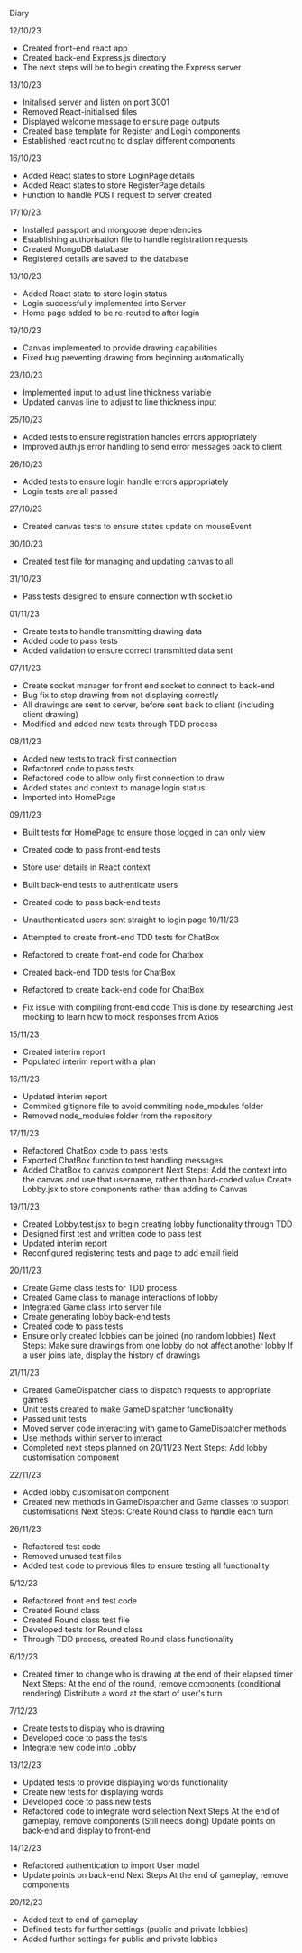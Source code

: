 Diary

12/10/23

- Created front-end react app
- Created back-end Express.js directory
- The next steps will be to begin creating the Express server

13/10/23

- Initalised server and listen on port 3001
- Removed React-initialised files
- Displayed welcome message to ensure page outputs
- Created base template for Register and Login components
- Established react routing to display different components

16/10/23

- Added React states to store LoginPage details
- Added React states to store RegisterPage details
- Function to handle POST request to server created

17/10/23

- Installed passport and mongoose dependencies
- Establishing authorisation file to handle registration requests
- Created MongoDB database
- Registered details are saved to the database

18/10/23

- Added React state to store login status
- Login successfully implemented into Server
- Home page added to be re-routed to after login

19/10/23

- Canvas implemented to provide drawing capabilities
- Fixed bug preventing drawing from beginning automatically

23/10/23

- Implemented input to adjust line thickness variable
- Updated canvas line to adjust to line thickness input

25/10/23

- Added tests to ensure registration handles errors appropriately
- Improved auth.js error handling to send error messages back to client

26/10/23

- Added tests to ensure login handle errors appropriately
- Login tests are all passed

27/10/23

- Created canvas tests to ensure states update on mouseEvent

30/10/23

- Created test file for managing and updating canvas to all

31/10/23

- Pass tests designed to ensure connection with socket.io

01/11/23

- Create tests to handle transmitting drawing data
- Added code to pass tests
- Added validation to ensure correct transmitted data sent

07/11/23

- Create socket manager for front end socket to connect to back-end
- Bug fix to stop drawing from not displaying correctly
- All drawings are sent to server, before sent back to client (including client drawing)
- Modified and added new tests through TDD process

08/11/23

- Added new tests to track first connection
- Refactored code to pass tests
- Refactored code to allow only first connection to draw
- Added states and context to manage login status
- Imported into HomePage

09/11/23

- Built tests for HomePage to ensure those logged in can only view
- Created code to pass front-end tests
- Store user details in React context
- Built back-end tests to authenticate users
- Created code to pass back-end tests
- Unauthenticated users sent straight to login page
  10/11/23

- Attempted to create front-end TDD tests for ChatBox
- Refactored to create front-end code for Chatbox
- Created back-end TDD tests for ChatBox
- Refactored to create back-end code for ChatBox
- Fix issue with compiling front-end code
  This is done by researching Jest mocking to learn how to mock responses from Axios

15/11/23

- Created interim report
- Populated interim report with a plan

16/11/23

- Updated interim report
- Commited gitignore file to avoid commiting node_modules folder
- Removed node_modules folder from the repository

17/11/23

- Refactored ChatBox code to pass tests
- Exported ChatBox function to test handling messages
- Added ChatBox to canvas component
  Next Steps:
  Add the context into the canvas and use that username, rather than hard-coded value
  Create Lobby.jsx to store components rather than adding to Canvas

19/11/23

- Created Lobby.test.jsx to begin creating lobby functionality through TDD
- Designed first test and written code to pass test
- Updated interim report
- Reconfigured registering tests and page to add email field

20/11/23

- Create Game class tests for TDD process
- Created Game class to manage interactions of lobby
- Integrated Game class into server file
- Create generating lobby back-end tests
- Created code to pass tests
- Ensure only created lobbies can be joined (no random lobbies)
  Next Steps:
  Make sure drawings from one lobby do not affect another lobby
  If a user joins late, display the history of drawings

21/11/23

- Created GameDispatcher class to dispatch requests to appropriate games
- Unit tests created to make GameDispatcher functionality
- Passed unit tests
- Moved server code interacting with game to GameDispatcher methods
- Use methods within server to interact
- Completed next steps planned on 20/11/23
  Next Steps:
  Add lobby customisation component

22/11/23

- Added lobby customisation component
- Created new methods in GameDispatcher and Game classes to support customisations
  Next Steps:
  Create Round class to handle each turn

26/11/23

- Refactored test code
- Removed unused test files
- Added test code to previous files to ensure testing all functionality

5/12/23

- Refactored front end test code
- Created Round class
- Created Round class test file
- Developed tests for Round class
- Through TDD process, created Round class functionality

6/12/23

- Created timer to change who is drawing at the end of their elapsed timer
  Next Steps:
  At the end of the round, remove components (conditional rendering)
  Distribute a word at the start of user's turn

7/12/23

- Create tests to display who is drawing
- Developed code to pass the tests
- Integrate new code into Lobby

13/12/23

- Updated tests to provide displaying words functionality
- Create new tests for displaying words
- Developed code to pass new tests
- Refactored code to integrate word selection
  Next Steps
  At the end of gameplay, remove components (Still needs doing)
  Update points on back-end and display to front-end

14/12/23

- Refactored authentication to import User model
- Update points on back-end
  Next Steps
  At the end of gameplay, remove components

20/12/23

- Added text to end of gameplay
- Defined tests for further settings (public and private lobbies)
- Added further settings for public and private lobbies

